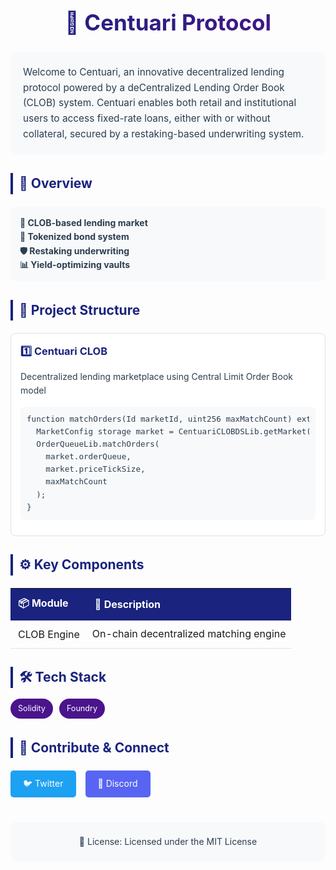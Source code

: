 <div style="max-width: 800px; margin: 0 auto; font-family: -apple-system, BlinkMacSystemFont, 'Segoe UI', Roboto, Oxygen, Ubuntu, Cantarell, sans-serif; line-height: 1.6; color: #2c3e50;">

<h1 style="text-align: center; color: #1a237e; font-size: 2.5em; margin-bottom: 20px; background: linear-gradient(45deg, #1a237e, #4a148c); -webkit-background-clip: text; -webkit-text-fill-color: transparent;">
📖 Centuari Protocol
</h1>

<div style="background: #f8f9fa; padding: 20px; border-radius: 10px; margin-bottom: 30px;">
<p style="font-size: 1.1em; margin: 0;">Welcome to Centuari, an innovative decentralized lending protocol powered by a deCentralized Lending Order Book (CLOB) system. Centuari enables both retail and institutional users to access fixed-rate loans, either with or without collateral, secured by a restaking-based underwriting system.</p>
</div>

<h2 style="color: #1a237e; border-left: 4px solid #1a237e; padding-left: 10px; margin-top: 30px;">📌 Overview</h2>
<div style="display: grid; grid-template-columns: repeat(auto-fit, minmax(250px, 1fr)); gap: 15px; margin: 20px 0;">
<div style="background: #f8f9fa; padding: 15px; border-radius: 8px;">
<strong>📝 CLOB-based lending market</strong><br>
<strong>💸 Tokenized bond system</strong><br>
<strong>🛡️ Restaking underwriting</strong><br>
<strong>📊 Yield-optimizing vaults</strong>
</div>
</div>

<h2 style="color: #1a237e; border-left: 4px solid #1a237e; padding-left: 10px;">📂 Project Structure</h2>
<div style="display: grid; grid-template-columns: repeat(auto-fit, minmax(280px, 1fr)); gap: 20px; margin: 20px 0;">

<div style="background: #fff; border: 1px solid #e0e0e0; border-radius: 8px; padding: 15px;">
<h3 style="margin-top: 0; color: #1a237e;">1️⃣ Centuari CLOB</h3>
<p>Decentralized lending marketplace using Central Limit Order Book model</p>
<div style="background: #f8f9fa; padding: 10px; border-radius: 6px; margin: 10px 0;">
<pre style="margin: 0; font-size: 0.9em;">
function matchOrders(Id marketId, uint256 maxMatchCount) external onlyOwner {
  MarketConfig storage market = CentuariCLOBDSLib.getMarket(marketId);
  OrderQueueLib.matchOrders(
    market.orderQueue,
    market.priceTickSize,
    maxMatchCount
  );
}</pre>
</div>
</div>

</div>

<h2 style="color: #1a237e; border-left: 4px solid #1a237e; padding-left: 10px;">⚙️ Key Components</h2>
<table style="width: 100%; border-collapse: collapse; margin: 20px 0;">
<tr style="background: #1a237e; color: white;">
<th style="padding: 12px; text-align: left;">📦 Module</th>
<th style="padding: 12px; text-align: left;">📖 Description</th>
</tr>
<tr style="border-bottom: 1px solid #e0e0e0;">
<td style="padding: 12px;">CLOB Engine</td>
<td>On-chain decentralized matching engine</td>
</tr>
</table>

<h2 style="color: #1a237e; border-left: 4px solid #1a237e; padding-left: 10px;">🛠 Tech Stack</h2>
<div style="display: flex; gap: 10px; flex-wrap: wrap;">
<span style="background: #4a148c; color: white; padding: 6px 12px; border-radius: 20px; font-size: 0.9em;">Solidity</span>
<span style="background: #4a148c; color: white; padding: 6px 12px; border-radius: 20px; font-size: 0.9em;">Foundry</span>
</div>

<h2 style="color: #1a237e; border-left: 4px solid #1a237e; padding-left: 10px;">🤝 Contribute & Connect</h2>
<div style="display: flex; gap: 15px; margin: 20px 0;">
<a href="https://x.com/CentuariLabs" style="background: #1da1f2; color: white; padding: 10px 20px; border-radius: 5px; text-decoration: none;">🐦 Twitter</a>
<a href="https://discord.gg/XU2hUG4Uuz" style="background: #5865f2; color: white; padding: 10px 20px; border-radius: 5px; text-decoration: none;">💬 Discord</a>
</div>

<div style="margin-top: 40px; padding: 20px; background: #f8f9fa; border-radius: 8px; text-align: center;">
📜 License: Licensed under the MIT License
</div>

</div>
